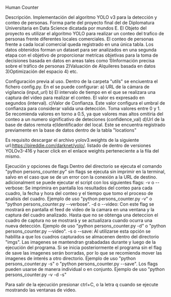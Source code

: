 Human Counter

Descripción.
Implementación del algoritmo YOLO v3 para la detección y conteo de personas. Forma parte del proyecto final del de Diplomatura Universitaria en Data Science dicatada por mundos E. El Objeto del proyecto es utilizar el algoritmo YOLO para realizar un conteo del trafico de personas frente diferentes locales comerciales. El conteo de personas frente a cada local comercial queda registrado en una única tabla. Los datos obtenidos forman un dataset para ser analizados en una segunda etapa con el objetivo de proporcionar metricas objetivas para la toma de decisiones basada en datos en areas tales como 
1)Información precisa sobre el tráfico de personas
2)Valuación de Alquileres basada en datos
3)Optimización del espacio
4) etc.

Configuración previa al uso.
Dentro de la carpeta "utils" se enciuentra el fichero config.py. En el se puede configurar:
a) URL de la cámara de vigilancia (input_url)
b) El intervalo de tiempo en el que se realizara una captura del video para realizar el conteo. El valor es expresado en segundos (interval).
c)Valor de Confianza. Este valor configura el umbral de confianza para considerar valida una detección. Toma valores entre 0 y 1. Se recomienda valores en torno a 0.5, ya que valores mas altos omitiria del conteo a un numero significativo de deteciones (confidence_val)
d)Url de la base de datos remota
e)Identificador del local. Este se encuentra registrado previamente en la base de datos dentro de la tabla "locations"

Es requisito descargar el archivo yolov3.weights de la siguiente url:https://pjreddie.com/darknet/yolo/. listado de dentro de versiones YOLOv3-416 y hacer click en el enlace weights perteneciente a la fila del mismo. 

Ejecución y opciones de flags
Dentro del directorio se ejecuta el comando "python persons_counter.py" 
sin flags se ejecuta sin imprimir en la terminal, salvo en el caso que se de un error con la conexión a la URL de destino.
adicionalment se puede ejecutar el script con los siguientes flags:
-v o --verbose: Se imprimira en pantalla los resultados del conteo para cada cuadro, la fecha y hora del conteo y el tiempo que tomo el proceso de analisis del cuadro. Ejemplo de uso  "python persons_counter.py -v" o "python persons_counter.py --verbose".
-d o --video: Con este flag se mostrará en pantalla el feed de video de la camara en una ventana y la captura del cuadro analizado. Hasta que no se obtenga una deteccion el cuadro de captura no se mostrará y se actualizara cuando ocurra una nueva detección. Ejemplo de uso  "python persons_counter.py -d" o "python persons_counter.py --video".
-s o --save: Al utilizarse esta opción se habilita a que los cuadros capturados se almacenen dentro del directorio "imgs". Las imagenes se mantendran grabadadas durante y luego de la ejecución del programa. Si se inicia posteriormente el programa sin el flag de save las imagenes serán borradas, por lo que se recomienda mover las imagenes de interés a otro directorio. Ejemplo de uso  "python persons_counter.py -s" o "python persons_counter.py --save".
Los flags pueden usarse de manera individual o en conjunto. Ejemplo de uso  "python persons_counter.py -v -d -s"

Para salir de la ejecución presionar ctrl+C, o la letra q cuando se ejecute mostrando las ventanas de video.




